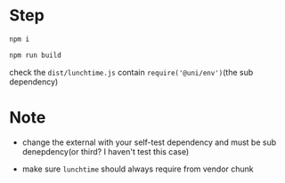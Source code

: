 # Step

```bash
npm i

npm run build
```

check the `dist/lunchtime.js` contain `require('@uni/env')`(the sub dependency)


# Note

- change the external with your self-test dependency and must be sub denepdency(or third? I haven't test this case)

- make sure `lunchtime` should always require from vendor chunk